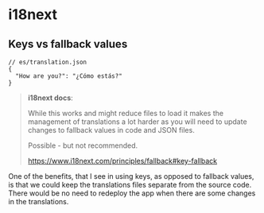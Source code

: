 # i18next

## Keys vs fallback values

```json5
// es/translation.json
{
  "How are you?": "¿Cómo estás?"
}
```

> **i18next docs**:
> 
> While this works and might reduce files to load it makes the management of translations a lot harder as you will need 
> to update changes to fallback values in code and JSON files.
>
> Possible - but not recommended.
> 
> https://www.i18next.com/principles/fallback#key-fallback

One of the benefits, that I see in using keys, as opposed to fallback values, is that we could keep the translations 
files separate from the source code. There would be no need to redeploy the app when there are some changes in
the translations.
